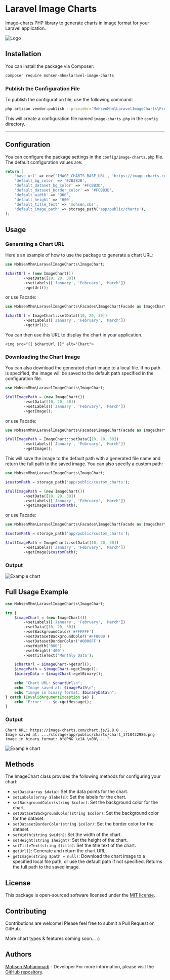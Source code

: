 # Laravel Image Charts

Image-charts PHP library to generate charts in image format for your Laravel application.

<img src="logo.png" alt="Logo">

## Installation

You can install the package via Composer:

```bash
composer require mohsen-mhm/laravel-image-charts
```

### Publish the Configuration File

To publish the configuration file, use the following command:

```bash
php artisan vendor:publish --provider="MohsenMhm\LaravelImageCharts\Providers\ImageChartsServiceProvider" --tag="config"
```

This will create a configuration file named `image-charts.php` in the `config` directory.

---

## Configuration

You can configure the package settings in the `config/image-charts.php` file. The default configuration values are:

```php
return [
    'base_url' => env('IMAGE_CHARTS_BASE_URL', 'https://image-charts.com/chart.js/2.8.0'),
    'default_bg_color' => '#2B2B2B',
    'default_dataset_bg_color' => '#FCBB3D',
    'default_dataset_border_color' => '#FCBB3D',
    'default_width' => '900',
    'default_height' => '600',
    'default_title_text' => 'mohsen.sbs',
    'default_image_path' => storage_path('app/public/charts'),
];
```

## Usage

### Generating a Chart URL

Here's an example of how to use the package to generate a chart URL:

```php
use MohsenMhm\LaravelImageCharts\ImageChart;

$chartUrl = (new ImageChart())
        ->setData([10, 20, 30])
        ->setLabels(['January', 'February', 'March'])
        ->getUrl();
``` 

or use Facade:

```php
use MohsenMhm\LaravelImageCharts\Facades\ImageChartFacade as ImageChart;

$chartUrl = ImageChart::setData([10, 20, 30])
        ->setLabels(['January', 'February', 'March'])
        ->getUrl();
```

You can then use this URL to display the chart in your application.

```bladehtml
<img src="{{ $chartUrl }}" alt="Chart">
```

### Downloading the Chart Image

You can also download the generated chart image to a local file. If no path is specified, the image will be saved to the
default path specified in the configuration file.

```php
use MohsenMhm\LaravelImageCharts\ImageChart;

$fullImagePath = (new ImageChart())
        ->setData([10, 20, 30])
        ->setLabels(['January', 'February', 'March'])
        ->getImage();
``` 

or use Facade:

```php
use MohsenMhm\LaravelImageCharts\Facades\ImageChartFacade as ImageChart;

$fullImagePath = ImageChart::setData([10, 20, 30])
        ->setLabels(['January', 'February', 'March'])
        ->getImage();

```

This will save the image to the default path with a generated file name and return the full path to the saved image. You
can also specify a custom path:

```php
use MohsenMhm\LaravelImageCharts\ImageChart;

$customPath = storage_path('app/public/custom_charts');

$fullImagePath = (new ImageChart())
        ->setData([10, 20, 30])
        ->setLabels(['January', 'February', 'March'])
        ->getImage($customPath);
``` 

or use Facade:

```php
use MohsenMhm\LaravelImageCharts\Facades\ImageChartFacade as ImageChart;

$customPath = storage_path('app/public/custom_charts');

$fullImagePath = ImageChart::setData([10, 20, 30])
        ->setLabels(['January', 'February', 'March'])
        ->getImage($customPath);
```

### Output

<img src="example.png" alt="Example chart">

## Full Usage Example

```php
use MohsenMhm\LaravelImageCharts\ImageChart;

try {
    $imageChart = (new ImageChart())
        ->setLabels(['January', 'February', 'March'])
        ->setData([10, 20, 30])
        ->setBackgroundColor('#FFFFFF')
        ->setDatasetBackgroundColor('#FF0000')
        ->setDatasetBorderColor('#0000FF')
        ->setWidth('800')
        ->setHeight('400')
        ->setTitleText('Monthly Data');

    $chartUrl = $imageChart->getUrl();
    $imagePath = $imageChart->getImage();
    $binaryData = $imageChart->getBinary();

    echo "Chart URL: $chartUrl\n";
    echo "Image saved at: $imagePath\n";
    echo "image in binary format: $binaryData\n";
} catch (InvalidArgumentException $e) {
    echo 'Error: ' . $e->getMessage();
}
```

### Output

```text
Chart URL: https://image-charts.com/chart.js/2.8.0 ...
Image saved at: .../storage/app/public/charts/chart_1718432986.png
image in binary format: b"ëPNG \x1A \x00\ ..."
```

<img src="full-example.png" alt="Example chart">

## Methods

The ImageChart class provides the following methods for configuring your chart:

* `setData(array $data)`: Set the data points for the chart.
* `setLabels(array $labels)`: Set the labels for the chart.
* `setBackgroundColor(string $color)`: Set the background color for the chart.
* `setDatasetBackgroundColor(string $color)`: Set the background color for the dataset.
* `setDatasetBorderColor(string $color)`: Set the border color for the dataset.
* `setWidth(string $width)`: Set the width of the chart.
* `setHeight(string $height)`: Set the height of the chart.
* `setTitleText(string $title)`: Set the title text of the chart.
* `getUrl()`: Generate and return the chart URL.
* `getImage(string $path = null)`: Download the chart image to a specified local file path, or use the default path
  if not specified. Returns the full path to the saved image.

## License

This package is open-sourced software licensed under the [MIT license](https://mit-license.org/).

## Contributing

Contributions are welcome! Please feel free to submit a Pull Request on GitHub.

More chart types & features coming soon... :)

## Authors

[Mohsen Mohammadi](https://mohsen.sbs) - Developer
For more information, please visit the [GitHub repository](https://github.com/Mohsen-mhm/laravel-image-charts).

